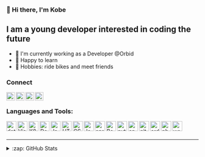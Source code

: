### 👋 Hi there, I'm Kobe

## I am a young developer interested in coding the future

- 💼 I'm currently working as a Developer @Orbid
- 🔮 Happy to learn
- 🎈 Hobbies: ride bikes and meet friends


### Connect
[<img align="left" alt="LinkedIn" width="22px" src="https://www.svgrepo.com/show/157006/linkedin.svg" />][linkedin]
[<img align="left" alt="kobe-wulteputte.github.io" width="22px" src="https://www.svgrepo.com/show/75635/link.svg" />][website]
[<img align="left" alt="Instagram" width="22px" src="https://www.svgrepo.com/show/111199/instagram.svg" />][instagram]
[<img align="left" alt="Strava" width="22px" src="https://www.svgrepo.com/show/349518/strava.svg" />][strava]

<br>

### Languages and Tools:

<img align="left" alt="dotnet" width="26px" src="https://cdn.jsdelivr.net/gh/devicons/devicon/icons/dotnetcore/dotnetcore-original.svg" />
<img align="left" alt="Visual Studio" width="26px" src="https://cdn.jsdelivr.net/gh/devicons/devicon/icons/visualstudio/visualstudio-plain.svg" />
<img align="left" alt="K8s" width="26px" src="https://cdn.jsdelivr.net/gh/devicons/devicon/icons/kubernetes/kubernetes-plain.svg"/>
<img align="left" alt="Docker" width="26px" src="https://cdn.jsdelivr.net/gh/devicons/devicon/icons/docker/docker-original.svg"/>
<img align="left" alt="Javascript" width="26px" src="https://cdn.jsdelivr.net/gh/devicons/devicon/icons/javascript/javascript-original.svg"/>
<img align="left" alt="HTML5" width="26px" src="https://cdn.jsdelivr.net/gh/devicons/devicon/icons/html5/html5-original.svg"/>
<img align="left" alt="CSS3" width="26px" src="https://cdn.jsdelivr.net/gh/devicons/devicon/icons/css3/css3-original.svg"/>
<img align="left" alt="Java" width="26px" src="https://cdn.jsdelivr.net/gh/devicons/devicon/icons/java/java-original-wordmark.svg"/>
<img align="left" alt="spring" width="26px" src="https://cdn.jsdelivr.net/gh/devicons/devicon/icons/spring/spring-original.svg"/>
<img align="left" alt="Bash" width="26px" src="https://cdn.jsdelivr.net/gh/devicons/devicon/icons/bash/bash-original.svg"/>
<img align="left" alt="python" width="26px" src="https://cdn.jsdelivr.net/gh/devicons/devicon/icons/python/python-original.svg"/>
<img align="left" alt="cpp" width="26px" src="https://cdn.jsdelivr.net/gh/devicons/devicon/icons/cplusplus/cplusplus-original.svg"/>
<img align="left" alt="git" width="26px" src="https://cdn.jsdelivr.net/gh/devicons/devicon/icons/git/git-original.svg"/>
<img align="left" alt="arduino" width="26px" src="https://cdn.jsdelivr.net/gh/devicons/devicon/icons/arduino/arduino-original.svg"/>
<img align="left" alt="photoshop" width="26px" src="https://cdn.jsdelivr.net/gh/devicons/devicon/icons/photoshop/photoshop-plain.svg"/>
<img align="left" alt="wordpress" width="26px" src="https://cdn.jsdelivr.net/gh/devicons/devicon/icons/wordpress/wordpress-original.svg"/>

<br>
<br>

---

<details>
  <summary>:zap: GitHub Stats</summary>

  <img align="left" alt="codeSTACKr's GitHub Stats" src="https://github-readme-stats.vercel.app/api?username=kobe-wulteputte&show_icons=true&hide_border=true" />

</details>


<br>
<br>

[website]: https://kobe-wulteputte.github.io/
[instagram]: https://www.instagram.com/kobewulteputte/
[linkedin]: https://www.linkedin.com/in/kobe-w/
[strava]: https://www.strava.com/athletes/18349314
